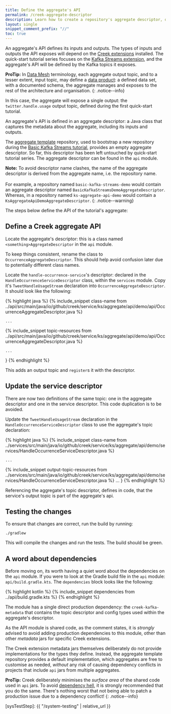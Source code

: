 ```yaml
---
title: Define the aggregate's API
permalink: /creek-aggregate-descriptor
description: Learn how to create a repository's aggregate descriptor, defining the aggregate's API, and the data products the aggregate exposes.
layout: single
snippet_comment_prefix: "//"
toc: true
---
```


An aggregate's API defines its inputs and outputs. The types of inputs and outputs the API exposes will depend on the
[Creek extensions][creekExts] installed. The quick-start tutorial series focuses on the [Kafka Streams extension][ksExt], 
and the aggregate's API will be defined by the Kafka topics it exposes.

**ProTip:** In [Data Mesh][dataMeshDef] terminology, each aggregate output topic, and to a lesser extent, input topic,
may define a [data product][dataProductDef]: a defined data set, with a documented schema, the aggregate manages and 
exposes to the rest of the architecture and organisation.
{: .notice--info}

In this case, the aggregate will expose a single output: the `twitter.handle.usage` output topic, defined during the 
first quick-start tutorial.

An aggregate's API is defined in an aggregate descriptor: a Java class that captures the metadata about the aggregate,
including its inputs and outputs. 

The [aggregate template](/aggregate-template/) repository, used to bootstrap a new repository during the
[Basic Kafka Streams tutorial](/basic-kafka-streams-demo/), provides an empty aggregate descriptor. 
So far, this descriptor has been left untouched by quick-start tutorial series. 
The aggregate descriptor can be found in the `api` module.

**Note:** To avoid descriptor name clashes, the name of the aggregate descriptor is derived from the aggregate name, 
i.e. the repository name. <br><br>
For example, a repository named `basic-kafka-streams-demo` would contain an aggregate descriptor named `BasicKafkaStreamsDemoAggregateDescriptor`.
Whereas, in a repository named `ks-aggregate-api-demo` would contain a `KsAggregateApiDemoAggregateDescriptor`.
{: .notice--warning}

The steps below define the API of the tutorial's aggregate: 

## Define a Creek aggregate API

Locate the aggregate's descriptor: this is a class named `<something>AggregateDescriptor` in the `api` module.

To keep things consistent, rename the class to `OccurrenceAggregateDescriptor`. This should help avoid confusion 
later due to potentially different class names. 

Locate the `handle-occurrence-service`'s descriptor: declared in the `HandleOccurrenceServiceDescriptor` 
class, within the `services` module. Copy it's `TweetHandleUsageStream` declaration into  `OccurrenceAggregateDescriptor`. 
It should look like the following:

{% highlight java %}
{% include_snippet class-name from ../api/src/main/java/io/github/creek/service/ks/aggregate/api/demo/api/OccurrenceAggregateDescriptor.java %}

    ...

{% include_snippet topic-resources from ../api/src/main/java/io/github/creek/service/ks/aggregate/api/demo/api/OccurrenceAggregateDescriptor.java %}

    ...
}
{% endhighlight %}

This adds an output topic and `register`s it with the descriptor. 

## Update the service descriptor

There are now two definitions of the same topic: one in the aggregate descriptor and one in the service descriptor.
This code duplication is to be avoided.

Update the `TweetHandleUsageStream` declaration in the `HandleOccurrenceServiceDescriptor` class to use the aggregate's topic declaration:
 
{% highlight java %}
{% include_snippet class-name from ../services/src/main/java/io/github/creek/service/ks/aggregate/api/demo/services/HandleOccurrenceServiceDescriptor.java %}

    ...

{% include_snippet output-topic-resources from ../services/src/main/java/io/github/creek/service/ks/aggregate/api/demo/services/HandleOccurrenceServiceDescriptor.java %}
    ...
}
{% endhighlight %}

Referencing the aggregate's topic descriptor, defines in code, that the service's output topic is part of the aggregate's api.

## Testing the changes

To ensure that changes are correct, run the build by running:

```
./gradlew
```

This will compile the changes and run the tests. The build should be green.

## A word about dependencies

Before moving on, its worth having a quiet word about the dependencies on the `api` module.
If you were to look at the Gradle build file in the `api` module: `api/build.gradle.kts`.
The `dependencies` block looks like the following: 

{% highlight kotlin %}
{% include_snippet dependencies from ../api/build.gradle.kts %}
{% endhighlight %}

The module has a single direct production dependency: the `creek-kafka-metadata` that contains the topic descriptor and config types
used within the aggregate's descriptor.

As the API module is shared code, as the comment states, it is _strongly_ advised to avoid adding production dependencies
to this module, other than other _metadata_ jars for specific Creek extensions.

The Creek extension metadata jars themselves deliberately do not provide implementations for the types they define.
Instead, the aggregate template repository provides a default implementation, which aggregates are free to customise
as needed, _without_ any risk of causing dependency conflicts in projects that include `api` jars from multiple aggregates.

**ProTip:** Creek deliberately minimises the _surface area_ of the shared code used in `api` jars.
To avoid [dependency hell][depHell], it is strongly recommended that you do the same.
There's nothing worst that not being able to patch a production issue due to a dependency conflict!
{: .notice--info}

[creekExts]: https://www.creekservice.org/extensions/
[ksExt]: https://github.com/creek-service/creek-kafka
[dataMeshDef]: https://data.world/blog/what-is-data-mesh/
[dataProductDef]: https://data.world/blog/what-is-a-data-product-and-why-does-it-matter-to-data-mesh/
[aggDescriptor]: https://www.creekservice.org/docs/descriptors/#aggregate-descriptor
[serviceDescriptors]: https://www.creekservice.org/docs/descriptors/#service-descriptor
[depHell]: https://en.wikipedia.org/wiki/Dependency_hell
[sysTestStep]: {{ "/system-testing" | relative_url }}